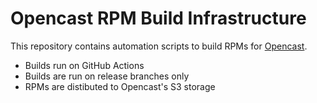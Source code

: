 Opencast RPM Build Infrastructure
=================================

This repository contains automation scripts to build RPMs for [Opencast](https://opencast.org).

- Builds run on GitHub Actions
- Builds are run on release branches only
- RPMs are distibuted to Opencast's S3 storage
